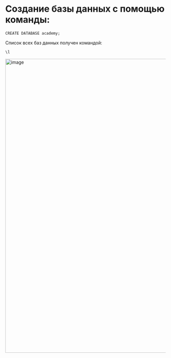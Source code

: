 # Создание базы данных с помощью команды: 
```
CREATE DATABASE academy; 
```
Список всех баз данных получен командой:
```
\l 
```
<img width="922" alt="image" src="https://github.com/user-attachments/assets/d359ef55-22a0-4804-92cf-04a76c297b09" />
